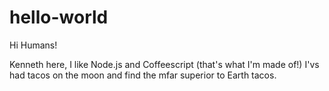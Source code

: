# hello-world

Hi Humans!

Kenneth here, I like Node.js and Coffeescript (that's what I'm made of!)
I'vs had tacos on the moon and find the mfar superior to Earth tacos.
